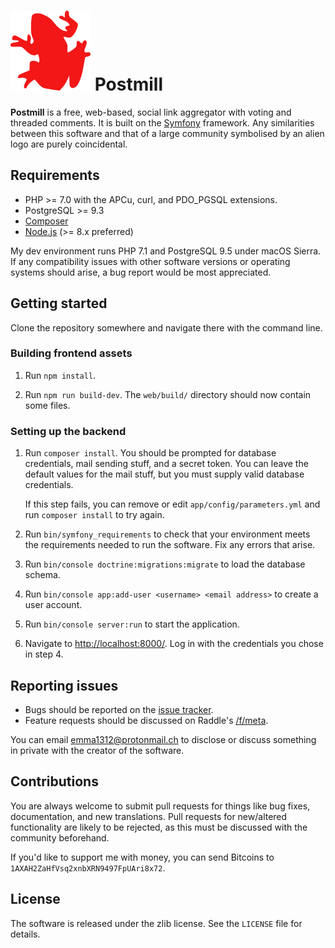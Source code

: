 ![](web/apple-touch-icon-precomposed.png) Postmill
==================================================

**Postmill** is a free, web-based, social link aggregator with voting and
threaded comments. It is built on the [Symfony](https://symfony.com/) framework.
Any similarities between this software and that of a large community symbolised
by an alien logo are purely coincidental.

## Requirements

* PHP >= 7.0 with the APCu, curl, and PDO_PGSQL extensions.
* PostgreSQL >= 9.3
* [Composer](https://getcomposer.org/)
* [Node.js](https://nodejs.org/en/) (>= 8.x preferred)

My dev environment runs PHP 7.1 and PostgreSQL 9.5 under macOS Sierra. If any
compatibility issues with other software versions or operating systems should
arise, a bug report would be most appreciated.

## Getting started

Clone the repository somewhere and navigate there with the command line.

### Building frontend assets

1. Run `npm install`.

2. Run `npm run build-dev`. The `web/build/` directory should now contain some
   files.

### Setting up the backend

1.  Run `composer install`. You should be prompted for database credentials,
    mail sending stuff, and a secret token. You can leave the default values for
    the mail stuff, but you must supply valid database credentials.

    If this step fails, you can remove or edit `app/config/parameters.yml` and
    run `composer install` to try again.

2.  Run `bin/symfony_requirements` to check that your environment meets the
    requirements needed to run the software. Fix any errors that arise.

3.  Run `bin/console doctrine:migrations:migrate` to load the database schema.

4.  Run `bin/console app:add-user <username> <email address>` to create a
    user account.

5.  Run `bin/console server:run` to start the application.

6.  Navigate to <http://localhost:8000/>. Log in with the credentials you chose
    in step 4.

## Reporting issues

* Bugs should be reported on the [issue tracker][issues].
* Feature requests should be discussed on Raddle's [/f/meta][meta].

You can email emma1312@protonmail.ch to disclose or discuss something in private
with the creator of the software.

## Contributions

You are always welcome to submit pull requests for things like bug fixes,
documentation, and new translations. Pull requests for new/altered functionality
are likely to be rejected, as this must be discussed with the community
beforehand.

If you'd like to support me with money, you can send Bitcoins to
`1AXAH2ZaHfVsq2xnbXRN9497FpUAri8x72`.

## License

The software is released under the zlib license. See the `LICENSE` file for
details.


[issues]: https://gitlab.com/edgyemma/Postmill/issues
[meta]: https://raddle.me/f/meta
